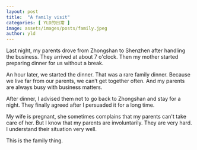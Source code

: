```yaml
---
layout: post
title:  "A family visit"
categories: [ YLD的日常 ]
image: assets/images/posts/family.jpeg
author: yld
---
```


Last night, my parents drove from Zhongshan to Shenzhen after handling the business. They arrived at about 7 o'clock. Then my mother started preparing dinner for us without a break.

An hour later,  we started the dinner. That was a rare family dinner. Because we live far from our parents, we can’t get together often. And my parents are always busy with business matters.

After dinner, I advised them not to go back to Zhongshan and stay for a night. They finally agreed after I persuaded it for a long time.


My wife is pregnant, she sometimes complains that my parents can't take care of her. But I know that my parents are involuntarily. They are very hard. I understand their situation very well.

This is the family thing.
